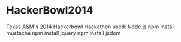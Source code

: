 HackerBowl2014
==============

Texas A&amp;M's 2014 Hackerbowl Hackathon
used:
Node.js
npm install mustache
npm install jquery
npm install jsdom